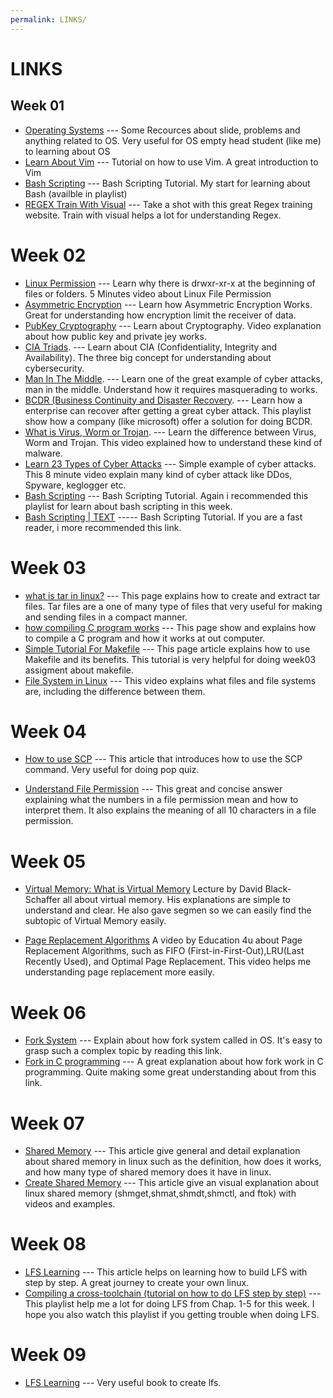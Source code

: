 ```yaml
---
permalink: LINKS/
---
```

# LINKS

## Week 01
* [Operating Systems](https://os.vlsm.org/) --- Some Recources about slide, problems and anything related to OS. Very useful for OS empty head student (like me) to learning about OS
* [Learn About Vim](https://www.youtube.com/watch?v=RZ4p-saaQkc) --- Tutorial on how to use Vim. A great introduction to Vim
* [Bash Scripting](https://www.youtube.com/playlist?list=PLqyUgadpThTKFWtBUtWkwN5rUgg4sNpDW) --- Bash Scripting Tutorial. My start for learning about Bash (availble in playlist)
* [REGEX Train With Visual](https://www.debuggex.com/) --- Take a shot with this great Regex training website. Train with visual helps a lot for understanding Regex. 

# Week 02
* [Linux Permission](https://youtu.be/LnKoncbQBsM?si=23gXuobhXm2zmSnB) --- Learn why there is drwxr-xr-x at the beginning of files or folders. 5 Minutes video about Linux File Permission
* [Asymmetric Encryption](https://www.youtube.com/watch?v=AQDCe585Lnc) --- Learn how Asymmetric Encryption Works. Great for understanding how encryption limit the receiver of data.
* [PubKey Cryptography](https://www.youtube.com/watch?v=GSIDS_lvRv4) --- Learn about Cryptography. Video explanation about how public key and private jey works.
* [CIA Triads](https://youtu.be/gx0vlRpdFnc?si=5PbyyRdOarkz33ag). --- Learn about CIA (Confidentiality, Integrity and Availability). The three big concept for understanding about cybersecurity.
* [Man In The Middle](https://youtu.be/83LOa-dYi_A?si=wyeYBOZyFaU16JY2). --- Learn one of the great example of cyber attacks, man in the middle. Understand how it requires masquerading to works.
* [BCDR (Business Continuity and Disaster Recovery](https://www.youtube.com/watch?v=sfSh98xXRSw&list=PLLasX02E8BPA-e83yoQwn5JxSwWTE6ECk). --- Learn how a enterprise can recover after getting a great cyber attack. This playlist show how a company (like microsoft) offer a solution for doing BCDR.
* [What is Virus, Worm or Trojan](https://youtu.be/Wx8sMDXccG8?si=cEZ4lrOVBXY37XQC). --- Learn the difference between Virus, Worm and Trojan. This video explained how to understand these kind of malware.
* [Learn 23 Types of Cyber Attacks](https://youtu.be/VJFaO2-zsCU?si=cRQfQCWx09_ORhpM) --- Simple example of cyber attacks. This 8 minute video explain many kind of cyber attack like DDos, Spyware, keglogger etc.
* [Bash Scripting](https://www.youtube.com/playlist?list=PLqyUgadpThTKFWtBUtWkwN5rUgg4sNpDW) --- Bash Scripting Tutorial. Again i recommended this playlist for learn about bash scripting in this week.
* [Bash Scripting | TEXT](https://www.freecodecamp.org/news/bash-scripting-tutorial-linux-shell-script-and-command-line-for-beginners/) ----- Bash Scripting Tutorial. If you are a fast reader, i more recommended this link.

# Week 03
* [what is tar in linux?](https://www.geeksforgeeks.org/tar-command-linux-examples/) ---
This page explains how to create and extract tar files. Tar files are a one of many type of files that very useful for making and sending files in a compact manner.
* [how compiling C program works](https://www.geeksforgeeks.org/compiling-a-c-program-behind-the-scenes/) ---
This page show and explains how to compile a C program and how it works at out computer.
* [Simple Tutorial For Makefile](https://www.cs.colby.edu/maxwell/courses/tutorials/maketutor/) ---
This page article explains how to use Makefile and its benefits. This tutorial is very helpful for doing week03 assigment about makefile.
* [File System in Linux](https://www.youtube.com/watch?v=KN8YgJnShPM) ---
This video explains what files and file systems are, including the difference between them.

# Week 04
* [How to use SCP](https://mazer.dev/en/linux/tips/copy-files-from-local-to-server-using-scp-ssh-linux/) --- This article that introduces how to use the SCP command. Very useful for doing pop quiz.

* [Understand File Permission](https://askubuntu.com/questions/528411/how-do-you-view-file-permissions) --- This great and concise answer explaining what the numbers in a file permission mean and how to interpret them. It also explains the meaning of all 10 characters in a file permission.

# Week 05
* [Virtual Memory: What is Virtual Memory](https://youtu.be/qlH4-oHnBb8)
Lecture by David Black-Schaffer all about virtual memory. His explanations are simple to understand and clear. He also gave segmen so we can easily find the subtopic of Virtual Memory easily.

* [Page Replacement Algorithms](https://youtu.be/16kaPQtYo28)
A video by Education 4u about Page Replacement Algorithms, such as FIFO (First-in-First-Out),LRU(Last Recently Used), and Optimal Page Replacement. This video helps me understanding page replacement more easily.

# Week 06
* [Fork System](https://www.geeksforgeeks.org/fork-system-call-in-operating-system/) --- Explain about how fork system called in OS. It's easy to grasp such a complex topic by reading this link.
* [Fork in C programming](https://www.section.io/engineering-education/fork-in-c-programming-language/) --- A great explanation about how fork work in C programming. Quite making some great understanding about from this link.
  
# Week 07
* [Shared Memory](https://www.scaler.com/topics/shared-memory-linux/) --- This article give general and detail explanation about shared memory in linux such as the definition, how does it works, and how many type of shared memory does it have in linux.
* [Create Shared Memory](https://www.youtube.com/watch?v=WgVSq-sgHOc) --- This article give an visual explanation about linux shared memory (shmget,shmat,shmdt,shmctl, and ftok) with videos and examples.

# Week 08
* [LFS Learning](https://www.linuxfromscratch.org/lfs/view/12.0/chapter05/gcc-libstdc++.html) --- This article helps on learning how to build LFS with step by step. A great journey to create your own linux.
* [Compiling a cross-toolchain (tutorial on how to do LFS step by step)](https://www.youtube.com/watch?v=uggsnHSELos&list=PLyc5xVO2uDsA5QPbtj_eYU8J0qrvU6315&index=11) --- This playlist help me a lot for doing LFS from Chap. 1-5 for this week. I hope you also watch this playlist if you getting trouble when doing LFS.

# Week 09
* [LFS Learning](https://www.linuxfromscratch.org/lfs/view/12.0/) --- Very useful book to create lfs.

